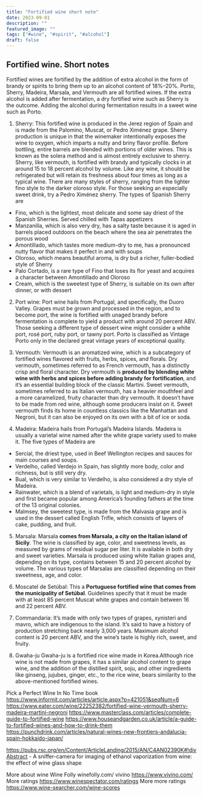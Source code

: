 ```yaml
---
title: "Fortified wine short note"
date: 2023-09-01
description: ""
featured_image: ""
tags: ["#wine", "#spirit", "#alcohol"]
draft: false
---
```


## Fortified wine. Short notes

Fortified wines are fortified by the addition of extra alcohol in the form of brandy or spirits to bring them up to an alcohol content of 18%–20%. 
Porto, Sherry, Madeira, Marsala, and Vermouth are all fortified wines. If the extra alcohol is added after fermentation, a dry fortified wine such as Sherry is the outcome. Adding the alcohol during fermentation results in a sweet wine such as Porto.


1. Sherry: 
This fortified wine is produced in the Jerez region of Spain and is made from the Palomino, Muscat, or Pedro Ximénez grape. 
Sherry production is unique in that the winemaker intentionally exposes the wine to oxygen, which imparts a nutty and briny flavor profile. Before bottling, entire barrels are blended with portions of older wines. This is known as the solera method and is almost entirely exclusive to sherry. Sherry, like vermouth, is fortified with brandy and typically clocks in at around 15 to 18 percent alcohol by volume. Like any wine, it should be refrigerated but will retain its freshness about four times as long as a typical wine. There are many styles of sherry, ranging from the lighter fino style to the darker oloroso style. For those seeking an especially sweet drink, try a Pedro Ximénez sherry.
The types of Spanish Sherry are
* Fino, which is the lightest, most delicate and some say driest of the Spanish Sherries. Served chilled with Tapas appetizers
* Manzanilla, which is also very dry, has a salty taste because it is aged in barrels placed outdoors on the beach where the sea air penetrates the porous wood
* Amontillado, which tastes more medium-dry to me, has a pronounced nutty flavor that makes it perfect in and with soups
* Oloroso, which means beautiful aroma, is dry but a richer, fuller-bodied style of Sherry
* Palo Cortado, is a rare type of Fino that loses its flor yeast and acquires a character between Amontillado and Oloroso
* Cream, which is the sweetest type of Sherry, is suitable on its own after dinner, or with dessert

2. Port wine: 
Port wine hails from Portugal, and specifically, the Duoro Valley. Grapes must be grown and processed in the region, and to become port, the wine is fortified with unaged brandy before fermentation is complete to yield a product with around 20 percent ABV.
Those seeking a different type of dessert wine might consider a white port, rosé port, ruby port, or tawny port.
Porto is classified as Vintage Porto only in the declared great vintage years of exceptional quality.

3. Vermouth: 
Vermouth is an aromatized wine, which is a subcategory of fortified wines flavored with fruits, herbs, spices, and florals. 
Dry vermouth, sometimes referred to as French vermouth, has a distinctly crisp and floral character. Dry vermouth is **produced by blending white wine with herbs and spices before adding brandy for fortification**, and it’s an essential building block of the classic Martini. 
Sweet vermouth, sometimes referred to as Italian vermouth, has a heavier mouthfeel and a more caramelized, fruity character than dry vermouth. It doesn’t have to be made from red wine, although some producers insist on it. 
Sweet vermouth finds its home in countless classics like the Manhattan and Negroni, but it can also be enjoyed on its own with a bit of ice or soda.

4. Madeira: 
Madeira hails from Portugal’s Madeira Islands.
Madeira is usually a varietal wine named after the white grape variety used to make it. The five types of Madeira are
* Sercial, the driest type, used in Beef Wellington recipes and sauces for main courses and soups.
* Verdelho, called Verdejo in Spain, has slightly more body, color and richness, but is still very dry.
* Bual, which is very similar to Verdelho, is also considered a dry style of Madeira.
* Rainwater, which is a blend of varietals, is light and medium-dry in style and first became popular among America’s founding fathers at the time of the 13 original colonies.
* Malmsey, the sweetest type, is made from the Malvasia grape and is used in the dessert called English Trifle, which consists of layers of cake, pudding, and fruit.

5. Marsala: 
Marsala **comes from Marsala, a city on the Italian island of Sicily**. 
The wine is classified by age, color, and sweetness levels, as measured by grams of residual sugar per liter. 
It is available in both dry and sweet varieties. 
Marsala is produced using white Italian grapes and, depending on its type, contains between 15 and 20 percent alcohol by volume. 
The various types of Marsalas are classified depending on their sweetness, age, and color.

6. Moscatel de Setúbal: 
This a **Portuguese fortified wine that comes from the municipality of Setúbal**. 
Guidelines specify that it must be made with at least 85 percent Muscat white grapes and contain between 16 and 22 percent ABV. 

7. Commandaria: 
It’s made with only two types of grapes, xynisteri and mavro, which are indigenous to the island. 
It’s said to have a history of production stretching back nearly 3,000 years. Maximum alcohol content is 20 percent ABV, and the wine’s taste is highly rich, sweet, and fruity.

8. Gwaha-ju
Gwaha-ju is a fortified rice wine made in Korea.Although rice wine is not made from grapes, it has a similar alcohol content to grape wine, and the addition of the distilled spirit, soju, and other ingredients like ginseng, jujubes, ginger, etc., to the rice wine, bears similarity to the above-mentioned fortified wines.




Pick a Perfect Wine In No Time book https://www.informit.com/articles/article.aspx?p=421051&seqNum=6
https://www.eater.com/wine/22252382/fortified-wine-vermouth-sherry-madeira-martini-negroni
https://www.masterclass.com/articles/complete-guide-to-fortified-wine
https://www.houseandgarden.co.uk/article/a-guide-to-fortified-wines-and-how-to-drink-them
https://punchdrink.com/articles/natural-wines-new-frontiers-andalucia-spain-hokkaido-japan/

https://pubs.rsc.org/en/Content/ArticleLanding/2015/AN/C4AN02390K#!divAbstract -  A sniffer-camera for imaging of ethanol vaporization from wine: the effect of wine glass shape

More about wine
Wine Folly winefolly.com/
vivino https://www.vivino.com/
More ratings https://www.winespectator.com/ratings
More more ratings https://www.wine-searcher.com/wine-scores